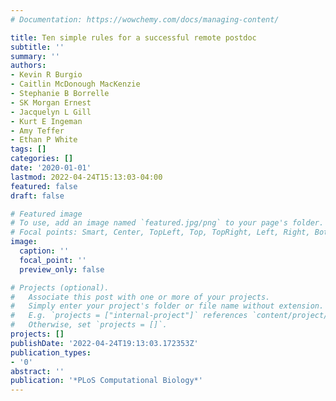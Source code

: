 ```yaml
---
# Documentation: https://wowchemy.com/docs/managing-content/

title: Ten simple rules for a successful remote postdoc
subtitle: ''
summary: ''
authors:
- Kevin R Burgio
- Caitlin McDonough MacKenzie
- Stephanie B Borrelle
- SK Morgan Ernest
- Jacquelyn L Gill
- Kurt E Ingeman
- Amy Teffer
- Ethan P White
tags: []
categories: []
date: '2020-01-01'
lastmod: 2022-04-24T15:13:03-04:00
featured: false
draft: false

# Featured image
# To use, add an image named `featured.jpg/png` to your page's folder.
# Focal points: Smart, Center, TopLeft, Top, TopRight, Left, Right, BottomLeft, Bottom, BottomRight.
image:
  caption: ''
  focal_point: ''
  preview_only: false

# Projects (optional).
#   Associate this post with one or more of your projects.
#   Simply enter your project's folder or file name without extension.
#   E.g. `projects = ["internal-project"]` references `content/project/deep-learning/index.md`.
#   Otherwise, set `projects = []`.
projects: []
publishDate: '2022-04-24T19:13:03.172353Z'
publication_types:
- '0'
abstract: ''
publication: '*PLoS Computational Biology*'
---
```

